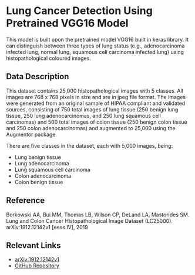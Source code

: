 # Lung Cancer Detection Using Pretrained VGG16 Model

This model is built upon the pretrained model VGG16 built in keras library. It can distinguish between three types of lung status (e.g., adenocarcinoma infected lung, normal lung, squamous cell carcinoma infected lung) using histopathological coloured images.

## Data Description

This dataset contains 25,000 histopathological images with 5 classes. All images are 768 x 768 pixels in size and are in jpeg file format. The images were generated from an original sample of HIPAA compliant and validated sources, consisting of 750 total images of lung tissue (250 benign lung tissue, 250 lung adenocarcinomas, and 250 lung squamous cell carcinomas) and 500 total images of colon tissue (250 benign colon tissue and 250 colon adenocarcinomas) and augmented to 25,000 using the Augmentor package.

There are five classes in the dataset, each with 5,000 images, being:
- Lung benign tissue
- Lung adenocarcinoma
- Lung squamous cell carcinoma
- Colon adenocarcinoma
- Colon benign tissue

## Reference

Borkowski AA, Bui MM, Thomas LB, Wilson CP, DeLand LA, Mastorides SM. Lung and Colon Cancer Histopathological Image Dataset (LC25000). arXiv:1912.12142v1 [eess.IV], 2019

## Relevant Links

- [arXiv:1912.12142v1](https://arxiv.org/abs/1912.12142v1)
- [GitHub Repository](https://github.com/tampapath/lung_colon_image_set)
```
